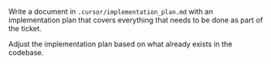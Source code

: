 Write a document in `.cursor/implementation_plan.md` with an implementation plan that covers everything that needs to be done as part of the ticket.

Adjust the implementation plan based on what already exists in the codebase.
